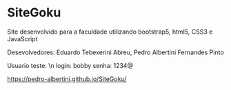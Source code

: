 # SiteGoku
Site desenvolvido para a faculdade utilizando bootstrap5, html5, CSS3 e JavaScript

Desevolvedores:
Eduardo Tebexerini Abreu,
Pedro Albertini Fernandes Pinto

Usuario teste: \n
login: bobby
senha: 1234@

https://pedro-albertini.github.io/SiteGoku/

